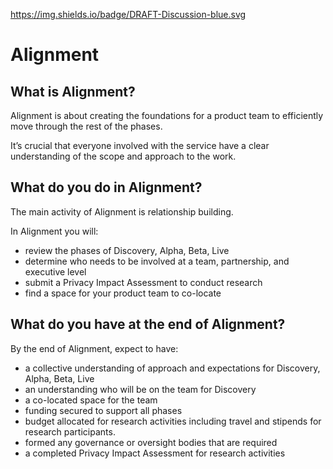 https://img.shields.io/badge/DRAFT-Discussion-blue.svg

# Alignment

## What is Alignment?
Alignment is about creating the foundations for a product team to efficiently move through the rest of the phases. 

It’s crucial that everyone involved with the service have a clear understanding of the scope and approach to the work. 

## What do you do in Alignment?

The main activity of Alignment is relationship building.

In Alignment you will:

- review the phases of Discovery, Alpha, Beta, Live
- determine who needs to be involved at a team, partnership, and executive level
- submit a Privacy Impact Assessment to conduct research
- find a space for your product team to co-locate

## What do you have at the end of Alignment?

By the end of Alignment, expect to have:

- a collective understanding of approach and expectations for Discovery, Alpha, Beta, Live
- an understanding who will be on the team for Discovery
- a co-located space for the team
- funding secured to support all phases
- budget allocated for research activities including travel and stipends for research participants.
- formed any governance or oversight bodies that are required
- a completed Privacy Impact Assessment for research activities
